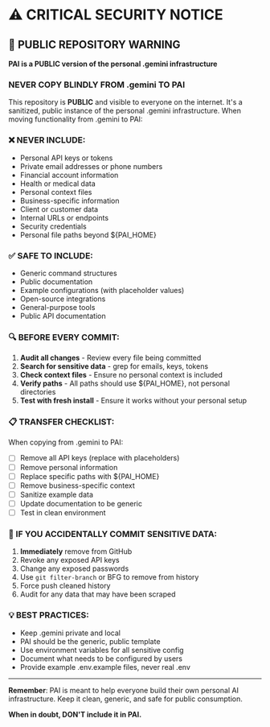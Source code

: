 # ⚠️ CRITICAL SECURITY NOTICE

## 🔴 PUBLIC REPOSITORY WARNING

**PAI is a PUBLIC version of the personal .gemini infrastructure**

### NEVER COPY BLINDLY FROM .gemini TO PAI

This repository is **PUBLIC** and visible to everyone on the internet. It's a sanitized, public instance of the personal .gemini infrastructure. When moving functionality from .gemini to PAI:

### ❌ NEVER INCLUDE:
- Personal API keys or tokens
- Private email addresses or phone numbers
- Financial account information
- Health or medical data
- Personal context files
- Business-specific information
- Client or customer data
- Internal URLs or endpoints
- Security credentials
- Personal file paths beyond ${PAI_HOME}

### ✅ SAFE TO INCLUDE:
- Generic command structures
- Public documentation
- Example configurations (with placeholder values)
- Open-source integrations
- General-purpose tools
- Public API documentation

### 🔍 BEFORE EVERY COMMIT:

1. **Audit all changes** - Review every file being committed
2. **Search for sensitive data** - grep for emails, keys, tokens
3. **Check context files** - Ensure no personal context is included
4. **Verify paths** - All paths should use ${PAI_HOME}, not personal directories
5. **Test with fresh install** - Ensure it works without your personal setup

### 📋 TRANSFER CHECKLIST:

When copying from .gemini to PAI:

- [ ] Remove all API keys (replace with placeholders)
- [ ] Remove personal information
- [ ] Replace specific paths with ${PAI_HOME}
- [ ] Remove business-specific context
- [ ] Sanitize example data
- [ ] Update documentation to be generic
- [ ] Test in clean environment

### 🚨 IF YOU ACCIDENTALLY COMMIT SENSITIVE DATA:

1. **Immediately** remove from GitHub
2. Revoke any exposed API keys
3. Change any exposed passwords
4. Use `git filter-branch` or BFG to remove from history
5. Force push cleaned history
6. Audit for any data that may have been scraped

### 💡 BEST PRACTICES:

- Keep .gemini private and local
- PAI should be the generic, public template
- Use environment variables for all sensitive config
- Document what needs to be configured by users
- Provide example .env.example files, never real .env

---

**Remember**: PAI is meant to help everyone build their own personal AI infrastructure. Keep it clean, generic, and safe for public consumption.

**When in doubt, DON'T include it in PAI.**